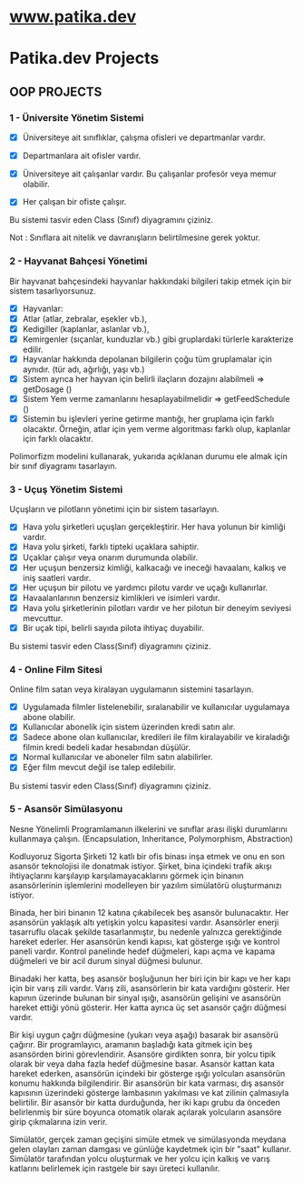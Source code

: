 # www.patika.dev
# Patika.dev Projects

## OOP PROJECTS
### 1 - Üniversite Yönetim Sistemi

- [x] Üniversiteye ait sınıflıklar, çalışma ofisleri ve departmanlar vardır.

- [x] Departmanlara ait ofisler vardır.

- [x] Üniversiteye ait çalışanlar vardır. Bu çalışanlar profesör veya memur olabilir.

- [x] Her çalışan bir ofiste çalışır.

Bu sistemi tasvir eden Class (Sınıf) diyagramını çiziniz.

Not : Sınıflara ait nitelik ve davranışların belirtilmesine gerek yoktur.

### 2 - Hayvanat Bahçesi Yönetimi

Bir hayvanat bahçesindeki hayvanlar hakkındaki bilgileri takip etmek için bir sistem tasarlıyorsunuz.

- [x] Hayvanlar:
- [x] Atlar (atlar, zebralar, eşekler vb.),
- [x] Kedigiller (kaplanlar, aslanlar vb.),
- [x] Kemirgenler (sıçanlar, kunduzlar vb.) gibi gruplardaki türlerle karakterize edilir.
- [x] Hayvanlar hakkında depolanan bilgilerin çoğu tüm gruplamalar için aynıdır. (tür adı, ağırlığı, yaşı vb.)
- [x] Sistem ayrıca her hayvan için belirli ilaçların dozajını alabilmeli => getDosage ()
- [x] Sistem Yem verme zamanlarını hesaplayabilmelidir => getFeedSchedule ()
- [x] Sistemin bu işlevleri yerine getirme mantığı, her gruplama için farklı olacaktır. Örneğin, atlar için yem verme algoritması farklı olup, kaplanlar için farklı olacaktır.

Polimorfizm modelini kullanarak, yukarıda açıklanan durumu ele almak için bir sınıf diyagramı tasarlayın.

### 3 - Uçuş Yönetim Sistemi

Uçuşların ve pilotların yönetimi için bir sistem tasarlayın.

- [x] Hava yolu şirketleri uçuşları gerçekleştirir. Her hava yolunun bir kimliği vardır.
- [x] Hava yolu şirketi, farklı tipteki uçaklara sahiptir.
- [x] Uçaklar çalışır veya onarım durumunda olabilir.
- [x] Her uçuşun benzersiz kimliği, kalkacağı ve ineceği havaalanı, kalkış ve iniş saatleri vardır.
- [x] Her uçuşun bir pilotu ve yardımcı pilotu vardır ve uçağı kullanırlar.
- [x] Havaalanlarının benzersiz kimlikleri ve isimleri vardır.
- [x] Hava yolu şirketlerinin pilotları vardır ve her pilotun bir deneyim seviyesi mevcuttur.
- [x] Bir uçak tipi, belirli sayıda pilota ihtiyaç duyabilir.

Bu sistemi tasvir eden Class(Sınıf) diyagramını çiziniz.

### 4 - Online Film Sitesi

Online film satan veya kiralayan uygulamanın sistemini tasarlayın.

- [x] Uygulamada filmler listelenebilir, sıralanabilir ve kullanıcılar uygulamaya abone olabilir.
- [x] Kullanıcılar abonelik için sistem üzerinden kredi satın alır.
- [x] Sadece abone olan kullanıcılar, kredileri ile film kiralayabilir ve kiraladığı filmin kredi bedeli kadar hesabından düşülür.
- [x] Normal kullanıcılar ve aboneler film satın alabilirler.
- [x] Eğer film mevcut değil ise talep edilebilir.

Bu sistemi tasvir eden Class(Sınıf) diyagramını çiziniz.

### 5 - Asansör Simülasyonu

Nesne Yönelimli Programlamanın ilkelerini ve sınıflar arası ilişki durumlarını kullanmaya çalışın. (Encapsulation, Inheritance, Polymorphism, Abstraction)

Kodluyoruz Sigorta Şirketi 12 katlı bir ofis binası inşa etmek ve onu en son asansör teknolojisi ile donatmak istiyor. Şirket, bina içindeki trafik akışı ihtiyaçlarını karşılayıp karşılamayacaklarını görmek için binanın asansörlerinin işlemlerini modelleyen bir yazılım simülatörü oluşturmanızı istiyor.

Binada, her biri binanın 12 katına çıkabilecek beş asansör bulunacaktır. Her asansörün yaklaşık altı yetişkin yolcu kapasitesi vardır. Asansörler enerji tasarruflu olacak şekilde tasarlanmıştır, bu nedenle yalnızca gerektiğinde hareket ederler. Her asansörün kendi kapısı, kat gösterge ışığı ve kontrol paneli vardır. Kontrol panelinde hedef düğmeleri, kapı açma ve kapama düğmeleri ve bir acil durum sinyal düğmesi bulunur.

Binadaki her katta, beş asansör boşluğunun her biri için bir kapı ve her kapı için bir varış zili vardır. Varış zili, asansörlerin bir kata vardığını gösterir. Her kapının üzerinde bulunan bir sinyal ışığı, asansörün gelişini ve asansörün hareket ettiği yönü gösterir. Her katta ayrıca üç set asansör çağrı düğmesi vardır.

Bir kişi uygun çağrı düğmesine (yukarı veya aşağı) basarak bir asansörü çağırır. Bir programlayıcı, aramanın başladığı kata gitmek için beş asansörden birini görevlendirir. Asansöre girdikten sonra, bir yolcu tipik olarak bir veya daha fazla hedef düğmesine basar. Asansör kattan kata hareket ederken, asansörün içindeki bir gösterge ışığı yolcuları asansörün konumu hakkında bilgilendirir. Bir asansörün bir kata varması, dış asansör kapısının üzerindeki gösterge lambasının yakılması ve kat zilinin çalmasıyla belirtilir. Bir asansör bir katta durduğunda, her iki kapı grubu da önceden belirlenmiş bir süre boyunca otomatik olarak açılarak yolcuların asansöre girip çıkmalarına izin verir.

Simülatör, gerçek zaman geçişini simüle etmek ve simülasyonda meydana gelen olayları zaman damgası ve günlüğe kaydetmek için bir "saat" kullanır. Simülatör tarafından yolcu oluşturmak ve her yolcu için kalkış ve varış katlarını belirlemek için rastgele bir sayı üreteci kullanılır.
